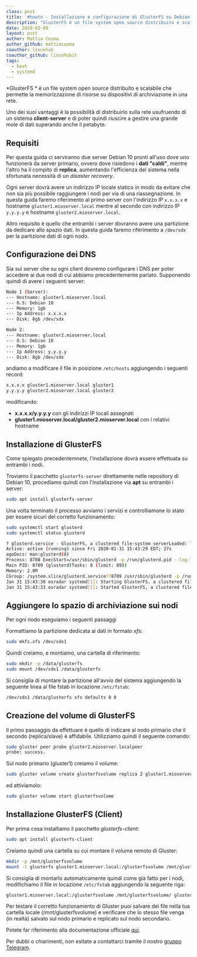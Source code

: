 ```yaml
---
class: post
title: '#howto - Installazione e configurazione di GlusterFS su Debian 10'
description: "GlusterFS è un file system open source distribuito e scalabile che permette la memorizzazione di risorse su dispositivi di archiviazione.."
date: 2020-02-08
layout: post
author: Mattia Cosma
author_github: mattiacosma
coauthor: linuxhub
coauthor_github: linuxhubit
tags:
  - bash  
  - systemd  
---
```

*GlusterFS * è un file system open source distribuito e scalabile che permette la memorizzazione di risorse su dispositivi di archiviazione in una rete.

Uno dei suoi vantaggi è la possibilità di distribuirlo sulla rete usufruendo di un sistema **client-server** e di poter quindi riuscire a gestire una grande mole di dati superando anche il petabyte.

## Requisiti
Per questa guida ci serviranno due server Debian 10 pronti all'uso dove uno funzionerà da server primario, ovvero dove risiedono i **dati "caldi"**, mentre l'altro ha il compito di **replica**, aumentando l'efficienza del sistema nella sfortunata necessità di un *disaster recovery*.

Ogni server dovrà avere un indirizzo IP locale statico in modo da evitare che non sia più possibile raggiungere i nodi per via di una riassegnazione. In questa guida faremo riferimento al primo server con l'indirizzo IP `x.x.x.x` e hostname `gluster1.mioserver.local` mentre al secondo con indirizzo IP `y.y.y.y` e hostname `gluster2.mioserver.local`.

Altro requisito è quello che entrambi i server dovranno avere una partizione da dedicare allo spazio dati. In questa guida faremo riferimento a `/dev/sdx` per la partizione dati di ogni nodo.

## Configurazione dei DNS
Sia sui server che su ogni client dovremo configurare i DNS per poter accedere ai due nodi di cui abbiamo precedentemente parlato. Supponendo quindi di avere i seguenti server:

```bash
Node 1 (Server):    
--- Hostname: gluster1.mioserver.local    
--- O.S: Debian 10    
--- Memory: 1gb    
--- Ip Address: x.x.x.x    
--- Disk: 8gb /dev/sdx

Node 2:    
--- Hostname: gluster2.mioserver.local    
--- O.S: Debian 10    
--- Memory: 1gb    
--- Ip Address: y.y.y.y    
--- Disk: 8gb /dev/sdx

```
andiamo a modificare il file in posizione `/etc/hosts` aggiungendo i seguenti record:

```bash
x.x.x.x gluster1.mioserver.local gluster1
y.y.y.y gluster2.mioserver.local gluster2
```

modificando:
- **x.x.x.x/y.y.y.y** con gli indirizzi IP locali assegnati
- **gluster1.mioserver.local/gluster2.mioserver.local** con i relativi hostname

## Installazione di GlusterFS
Come spiegato precedentemnete, l'installazione dovrà essere effettuata su entrambi i nodi.

Troviamo il pacchetto `glusterfs-server` direttamente nelle repository di Debian 10, procediamo quindi con l'installazione via **apt** su entrambi i server:

```bash
sudo apt install glusterfs-server
```

Una volta terminato il processo avviamo i servizi e controlliamone lo stato per essere sicuri del corretto funzionamento:

```bash
sudo systemctl start glusterd
sudo systemctl status glusterd

? glusterd.service - GlusterFS, a clustered file-system serverLoaded: loaded (/lib/systemd/system/glusterd.service; disabled; vendor preset: enabled)
Active: active (running) since Fri 2020-01-31 15:43:29 EDT; 27s
agoDocs: man:glusterd(8)
Process: 8708 ExecStart=/usr/sbin/glusterd -p /run/glusterd.pid --log-level $LOG_LEVEL $GLUSTERD_OPTIONS (code=exited, status=0/SUCCESS)
Main PID: 8709 (glusterd)Tasks: 8 (limit: 893)
Memory: 2.8M
CGroup: /system.slice/glusterd.service??8709 /usr/sbin/glusterd -p /run/glusterd.pid --log-level INFO
Jan 31 15:43:30 osradar systemd[1]: Starting GlusterFS, a clustered file-system server...
Jan 31 15:43:33 osradar systemd[1]: Started GlusterFS, a clustered file-system server.
```

## Aggiungere lo spazio di archiviazione sui nodi
Per ogni nodo eseguiamo i seguenti passaggi

Formattiamo la partizione dedicata ai dati in formato *xfs*:
```bash
sudo mkfs.xfs /dev/sdx1
```

Quindi creiamo, e montiamo, una cartella di riferimento:
```bash
sudo mkdir -p /data/glusterfs
sudo mount /dev/sdx1 /data/glusterfs
```

Si consiglia di montare la partizione all'avvio del sistema aggiungendo la seguente linea al file fstab in locazione `/etc/fstab`:
```bash
/dev/sdx1 /data/glusterfs xfs defaults 0 0
```

## Creazione del volume di GlusterFS
Il primo passaggio da effettuare è quello di indicare al nodo primario che il secondo (replica/slave) è affidabile. Utilizziamo quindi il seguente comando:

```bash
sudo gluster peer probe gluster2.mioserver.localpeer
probe: success.
```

Sul nodo primario (gluster1) creiamo il volume:

```bash
sudo gluster volume create glusterfsvolume replica 2 gluster1.mioserver.local:/data/glusterfs gluster2.mioserver.local:/data/glusterfs
```

ed attiviamolo:

```bash
sudo gluster volume start glusterfsvolume
```

## Installazione GlusterFS (Client)
Per prima cosa installiamo il pacchetto *glusterfs-client*:

```bash
sudo apt install glusterfs-client
```

Creiamo quindi una cartella su cui montare il volume remoto di Gluster:

```bash
mkdir -p /mnt/glusterfsvolume
mount -t glusterfs gluster1.mioserver.local:/glusterfsvolume /mnt/glusterfsvolume
```

Si consiglia di montarlo automaticamente quindi come già fatto per i nodi, modifichiamo il file in locazione `/etc/fstab` aggiungendo la seguente riga:

```bash
gluster1.mioserver.local:/glusterfsvolume /mnt/glusterfsvolume/ glusterfs  defaults,_netdev 0 0
```

Per testare il corretto funzionamento di Gluster puoi salvare dei file nella tua cartella locale (/mnt/glusterfsvolume) e verificare che lo stesso file venga (in realtà) salvato sul nodo primario e replicato sul nodo secondario.

Potete far riferimento alla documentazione ufficiale [qui](https://docs.gluster.org/en/latest/).

Per dubbi o chiarimenti, non esitate a contattarci tramite il nostro [gruppo Telegram](https://t.me/linuxpeople).
